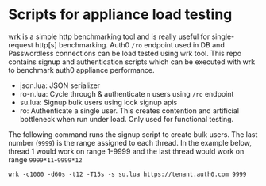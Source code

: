 # Scripts for appliance load testing 

[wrk](https://github.com/wg/wrk) is a simple http benchmarking tool and is really useful for single-request http[s] benchmarking. Auth0 `/ro` endpoint used in DB and Passwordless connections can be load tested using wrk tool. This repo contains signup and authentication scripts which can be executed with wrk to benchmark auth0 appliance performance. 


- json.lua: JSON serializer
- ro-n.lua: Cycle through & authenticate `n` users using `/ro` endpoint
- su.lua: Signup bulk users using lock signup apis
- ro: Authenticate a single user. This creates contention and artificial bottleneck when run under load. Only used for functional testing.

The following command runs the signup script to create bulk users. The last number (`9999`) is the range assigned to each thread. In the example below, thread 1 would work on range 1-9999 and the last thread would work on range `9999*11`-`9999*12`

`wrk -c1000 -d60s -t12 -T15s -s su.lua https://tenant.auth0.com 9999`

